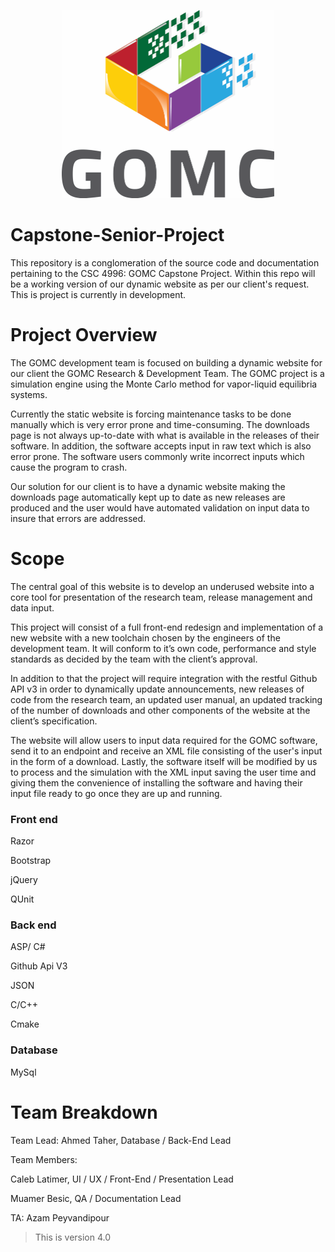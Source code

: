 ﻿<p align="center"> <img src="https://github.com/WSU-Capstone-2017/GOMC-Website/raw/master/GOMC.png" width="340px" height="301px"></p>

# Capstone-Senior-Project

This repository is a conglomeration of the source code and documentation pertaining to
the CSC 4996: GOMC Capstone Project. Within this repo will be a working version of our dynamic website as per our client's request. This is project is currently in development.

# Project Overview
The GOMC development team is focused on building a dynamic website for our client the GOMC Research & Development Team. The GOMC project is a simulation engine using the Monte Carlo method for vapor-liquid equilibria systems.

Currently the static website is forcing maintenance tasks to be done manually which is very error prone and time-consuming. The downloads page is not always up-to-date with what is available in the releases of their software. In addition, the software accepts input in raw text which is also error prone. The software users commonly write incorrect inputs which cause the program to crash.

Our solution for our client is to have a dynamic website making the downloads page automatically kept up to date as new releases are produced and the user would have automated validation on input data to insure that errors are addressed.

# Scope
The central goal of this website is to develop an underused website into a core tool for presentation of the research team, release management and data input.  

This project will consist of a full front-end redesign and implementation of a new website with a new toolchain chosen by the engineers of the development team. It will conform to it’s own code, performance and style standards as decided by the team with the client’s approval.

In addition to that the project will require integration with the restful Github API v3 in order to dynamically update announcements, new releases of code from the research team, an updated user manual, an updated tracking of the number of downloads and other components of the website at the client’s specification.

The website will allow users to input data required for the GOMC software, send it to an endpoint and receive an XML file consisting of the user's input in the form of a download. Lastly, the software itself will be modified by us to process and the simulation with the XML input saving the user time and giving them the convenience of installing the software and having their input file ready to go once they are up and running.

### Front end

Razor

Bootstrap

jQuery

QUnit

### Back end
ASP/ C#

Github Api V3

JSON

C/C++

Cmake

### Database
MySql


# Team Breakdown

Team Lead: Ahmed Taher, Database / Back-End Lead

Team Members: 

Caleb Latimer, UI / UX / Front-End / Presentation Lead

Muamer Besic, QA / Documentation Lead


TA: Azam Peyvandipour


> This is version 4.0
